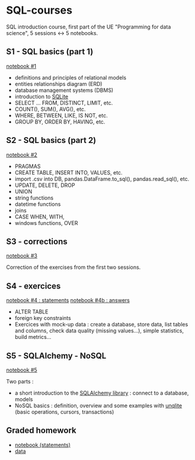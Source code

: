# SQL-courses

SQL introduction course, first part of the UE "Programming for data science", 5 sessions <-> 5 notebooks.

## S1 - SQL basics (part 1)
[notebook #1](S1-SQL-intro.ipynb)

- definitions and principles of relational models
- entities relationships diagram (ERD)
- database management systems (DBMS)
- introduction to [SQLite](https://www.sqlite.org/index.html)
- SELECT … FROM, DISTINCT, LIMIT, etc.
- COUNT(), SUM(), AVG(), etc.
- WHERE, BETWEEN, LIKE, IS NOT, etc.
- GROUP BY, ORDER BY, HAVING, etc.

## S2 - SQL basics (part 2)
[notebook #2](S2-SQL-intro.ipynb)

- PRAGMAS
- CREATE TABLE, INSERT INTO, VALUES, etc.
- import .csv into DB, pandas.DataFrame.to_sql(), pandas.read_sql(), etc.
- UPDATE, DELETE, DROP
- UNION
- string functions
- datetime functions
- joins
- CASE WHEN, WITH,
- windows functions, OVER

## S3 - corrections 
[notebook #3](S3-Correction-S1-S2.ipynb)

Correction of the exercises from the first two sessions.

## S4 - exercices
[notebook #4 : statements](S4-SQL-intro-exercices.ipynb)
[notebook #4b : answers](S4-SQL-intro-exercices-corrections.ipynb)

- ALTER TABLE
- foreign key constraints
- Exercices with mock-up data : create a database, store data, list tables and columns, check data quality (missing values…), simple statistics, build metrics…

## S5 - SQLAlchemy - NoSQL
[notebook #5](S4-SQL-intro-exercices-corrections.ipynb)

Two parts :
- a short introduction to the [SQLAlchemy library](https://www.sqlalchemy.org/) : connect to a database, models
- NoSQL basics : definition, overview and some examples with [unqlite](https://unqlite-python.readthedocs.io/en/latest/index.html) (basic operations, cursors, transactions)

## Graded homework

- [notebook (statements)](DM-SQL-questions.ipynb)
- [data](data/DM-SQL)
